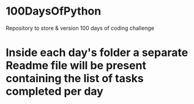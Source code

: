 # 100DaysOfPython
Repository to store &amp; version 100 days of coding challenge

# Inside each day's folder a separate Readme file will be present containing the list of tasks completed per day
